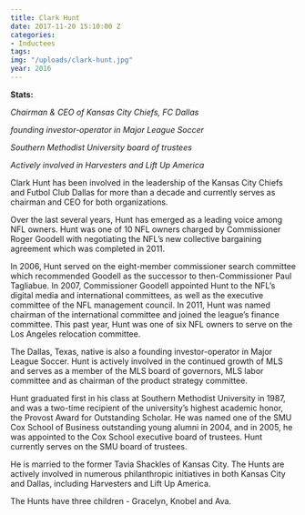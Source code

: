 ```yaml
---
title: Clark Hunt
date: 2017-11-20 15:10:00 Z
categories:
- Inductees
tags:
img: "/uploads/clark-hunt.jpg"
year: 2016
---
```


**Stats:**

*Chairman & CEO of Kansas City Chiefs, FC Dallas*

*founding investor-operator in Major League Soccer*

*Southern Methodist University board of trustees*

*Actively involved in Harvesters and Lift Up America*

Clark Hunt has been involved in the leadership of the Kansas City Chiefs and Futbol Club Dallas for more than a decade and currently serves as chairman and CEO for both organizations.

Over the last several years, Hunt has emerged as a leading voice among NFL owners. Hunt was one of 10 NFL owners charged by Commissioner Roger Goodell with negotiating the NFL’s new collective bargaining agreement which was completed in 2011.

In 2006, Hunt served on the eight-member commissioner search committee which recommended Goodell as the successor to then-Commissioner Paul Tagliabue. In 2007, Commissioner Goodell appointed Hunt to the NFL’s digital media and international committees, as well as the executive committee of the NFL management council. In 2011, Hunt was named chairman of the international committee and joined the league’s finance committee. This past year, Hunt was one of six NFL owners to serve on the Los Angeles relocation committee.

The Dallas, Texas, native is also a founding investor-operator in Major League Soccer. Hunt is actively involved in the continued growth of MLS and serves as a member of the MLS board of governors, MLS labor committee and as chairman of the product strategy committee.

Hunt graduated first in his class at Southern Methodist University in 1987, and was a two-time recipient of the university’s highest academic honor, the Provost Award for Outstanding Scholar. He was named one of the SMU Cox School of Business outstanding young alumni in 2004, and in 2005, he was appointed to the Cox School executive board of trustees. Hunt currently serves on the SMU board of trustees.

He is married to the former Tavia Shackles of Kansas City. The Hunts are actively involved in numerous philanthropic initiatives in both Kansas City and Dallas, including Harvesters and Lift Up America.

The Hunts have three children - Gracelyn, Knobel and Ava.


